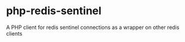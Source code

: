 php-redis-sentinel
==================

A PHP client for redis sentinel connections as a wrapper on other redis clients
